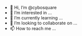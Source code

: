 - 👋 Hi, I’m @cybosquare
- 👀 I’m interested in ...
- 🌱 I’m currently learning ...
- 💞️ I’m looking to collaborate on ...
- 📫 How to reach me ...

<!---
cybosquare/cybosquare is a ✨ special ✨ repository because its `README.md` (this file) appears on your GitHub profile.
You can click the Preview link to take a look at your changes.
--->
